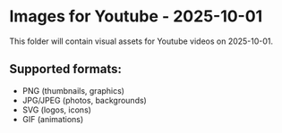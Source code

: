 # Images for Youtube - 2025-10-01

This folder will contain visual assets for Youtube videos on 2025-10-01.

## Supported formats:
- PNG (thumbnails, graphics)
- JPG/JPEG (photos, backgrounds)
- SVG (logos, icons)
- GIF (animations)
